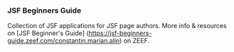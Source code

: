 ### JSF Beginners Guide
Collection of JSF applications for JSF page authors. More info & resources on [JSF Beginner's Guide] (https://jsf-beginners-guide.zeef.com/constantin.marian.alin) on ZEEF.
